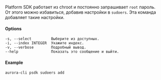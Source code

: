 Platform SDK работает из chroot и постоянно запрашивает `root` пароль.
От этого можно избавиться, добавив настройки в `sudoers`.
Эта команда добавляет такие настройки.

#### Options

```shell
-s, --select         Выберите из доступных.
-i, --index INTEGER  Укажите индекс.
-v, --verbose        Подробный вывод.
--help               Показать это сообщение и выйти.
```

#### Example

```shell
aurora-cli psdk sudoers add
```
